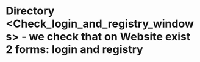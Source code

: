 # Directory <Check_login_and_registry_windows> - we check that on Website exist 2 forms: login and registry
